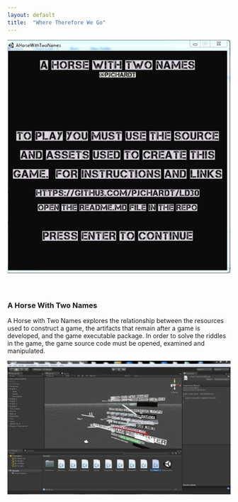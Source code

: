 ```yaml
---
layout: default
title:  "Where Therefore We Go"
---
```


<div class="right">
  <div class="row">
    <div class="col-xs-12">
    </div>
      <div class="col-xs-12" style="padding-bottom:20px">
        <div class="sqrImages">
          <img src="/images/aHorseWithTwoNames_1.jpg" class="img-responsive" alt="A Horse with Two Names" style="padding-bottom: 1rem; max-width:100%">
        </div>
      </div>
    </div>
  <h3 align="left">A Horse With Two Names</h3>
    <p>A Horse with Two Names explores the relationship between the resources used to construct a game, the artifacts that remain after a game is developed, and the game executable package. In order to solve the riddles in the game, the game source code must be opened, examined and manipulated.</p>
    <div class="row">
      <div class="col-xs-12">
      </div>
        <div class="col-xs-12" style="padding-bottom:20px">
          <img src="/images/aHorseWithTwoNames_2.jpg" class="img-responsive" alt="A Horse with Two Names" style="padding-bottom: 1rem; max-width:100%">
        </div>
      </div>
</div>

